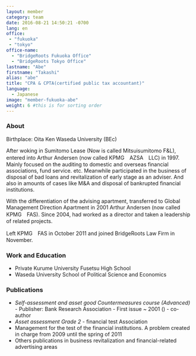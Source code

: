 ```yaml
---
layout: member
category: team
date: 2016-08-21 14:50:21 -0700
lang: en
office:
 - "fukuoka"
 - "tokyo"
office-name:
  - "BridgeRoots Fukuoka Office"
  - "BridgeRoots Tokyo Office"
lastname: "Abe"
firstname: "Takashi"
alias: "abe"
title: "CPA & CPTA(certified public tax accountant)"
language:
  - Japanese
image: "member-fukuoka-abe"
weight: 6 #this is for sorting order
---
```


### About
Birthplace: Oita Ken
Waseda University (BEc)

After woking in Sumitomo Lease (Now is called Mitsuisumitomo F&L),  entered into Arthur Andersen (now called KPMG　AZSA　LLC) in 1997.
Mainly focused on the auditing to  domestic and overseas financial associations, fund service. etc. Meanwhile participated in the business of disposal of bad loans and  revitalization of early stage as an adviser. And also in amounts of cases like M&A and disposal of bankrupted financial institutions.

With the differentiation of the advising apartment, transferred to Global Management Direction Apartment in 2001 Arthur Andersen (now called KPMG　FAS). Since 2004, had worked as a director and taken a leadership of related projects.

Left  KPMG　FAS in October 2011 and joined BridgeRoots Law Firm in November.



### Work and Education
- Private Kurume University Fusetsu High School
- Waseda University School of Political Science and Economics

### Publications
- *Self-assessment and asset good Countermeasures course (Advanced)* - Publisher: Bank Research Association - First issue ~ 2001 () - co-author
- *Asset assessment Grade 2* -  financial test Association
- Management for the test of the financial institutions. A problem created in charge from 2009 until the spring of 2011
- Others publications in business revitalization and financial-related advertising areas
